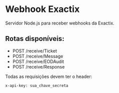 # Webhook Exactix

Servidor Node.js para receber webhooks da Exactix.

## Rotas disponíveis:

- POST /receive/Ticket
- POST /receive/Message
- POST /receive/EODAudit
- POST /receive/Response

Todas as requisições devem ter o header:

```bash
x-api-key: sua_chave_secreta
